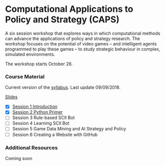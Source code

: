 # Computational Applications to Policy and Strategy (CAPS) 
A six session workshop that explores ways in which computational methods can advance the applications of policy and strategy research. The workshop focuses on the potential of video games – and intelligent agents programmed to play these games – to study strategic behaviour in complex, simulated environments.

The workshop starts October 26. 

### Course Material

Current version of the [syllabus](https://github.com/SAIS-S2S-Technology/Roadmap/blob/master/CAPS/CAPS%20syllabus_09-09-18.pdf). Last update 09/09/2018.

[Slides](https://github.com/SAIS-S2S-Technology/Roadmap/tree/master/CAPS/Slides)
- [x] [Session 1 Introduction](https://github.com/SAIS-S2S-Technology/Roadmap/blob/master/CAPS/Slides/CAPS%2001%20Introduction%2009-17.pdf) 
- [x] [Session 2 Python Primer](https://github.com/SAIS-S2S-Technology/Roadmap/blob/master/CAPS/Slides/CAPS%2002%20Python%20Primer_10-15.pdf)
- [ ] Session 3 Rule-based SCII Bot
- [ ] Session 4 Learning SCII Bot
- [ ] Session 5 Game Data Mining and AI Strategy and Policy
- [ ] Session 6 Creating a Website with GitHub

### Additional Resources

Coming soon

